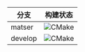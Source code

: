 | 分支    | 构建状态                                                     |
| ------- | ------------------------------------------------------------ |
| matser  | ![CMake](https://github.com/beliefsky/sky/workflows/CMake/badge.svg?branch=master) |
| develop | ![CMake](https://github.com/beliefsky/sky/workflows/CMake/badge.svg?branch=develop) |


